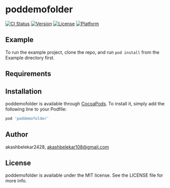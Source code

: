 # poddemofolder

[![CI Status](https://img.shields.io/travis/akashbelekar2428/poddemofolder.svg?style=flat)](https://travis-ci.org/akashbelekar2428/poddemofolder)
[![Version](https://img.shields.io/cocoapods/v/poddemofolder.svg?style=flat)](https://cocoapods.org/pods/poddemofolder)
[![License](https://img.shields.io/cocoapods/l/poddemofolder.svg?style=flat)](https://cocoapods.org/pods/poddemofolder)
[![Platform](https://img.shields.io/cocoapods/p/poddemofolder.svg?style=flat)](https://cocoapods.org/pods/poddemofolder)

## Example

To run the example project, clone the repo, and run `pod install` from the Example directory first.

## Requirements

## Installation

poddemofolder is available through [CocoaPods](https://cocoapods.org). To install
it, simply add the following line to your Podfile:

```ruby
pod 'poddemofolder'
```

## Author

akashbelekar2428, akashbelekar108@gmail.com

## License

poddemofolder is available under the MIT license. See the LICENSE file for more info.

